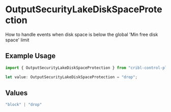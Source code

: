 # OutputSecurityLakeDiskSpaceProtection

How to handle events when disk space is below the global 'Min free disk space' limit

## Example Usage

```typescript
import { OutputSecurityLakeDiskSpaceProtection } from "cribl-control-plane/models";

let value: OutputSecurityLakeDiskSpaceProtection = "drop";
```

## Values

```typescript
"block" | "drop"
```